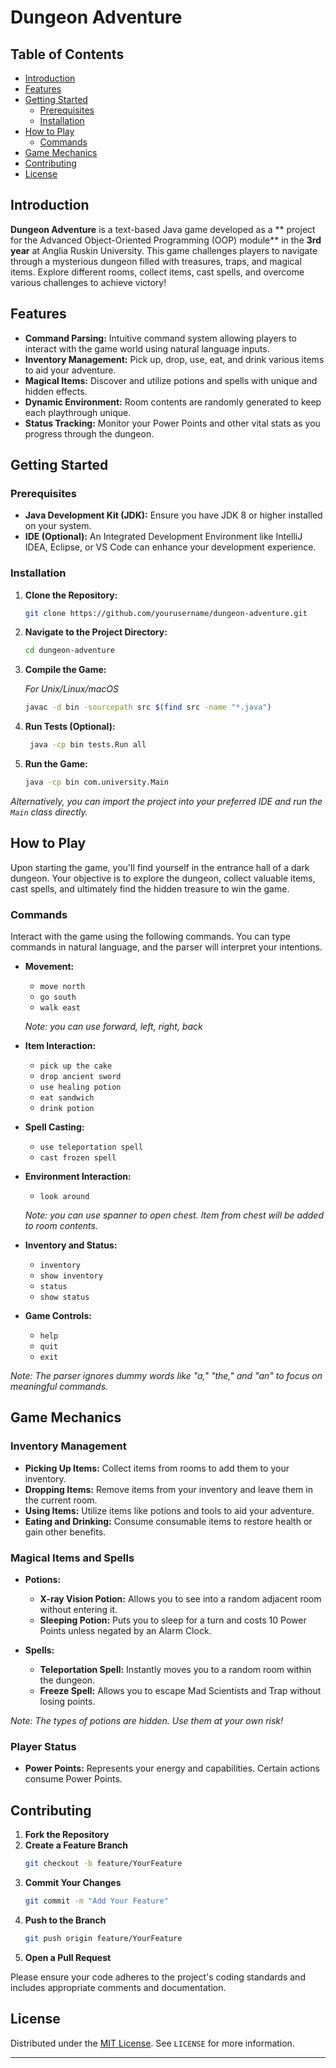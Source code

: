 
# **Dungeon Adventure**


## **Table of Contents**
- [Introduction](#introduction)
- [Features](#features)
- [Getting Started](#getting-started)
    - [Prerequisites](#prerequisites)
    - [Installation](#installation)
- [How to Play](#how-to-play)
    - [Commands](#commands)
- [Game Mechanics](#game-mechanics)
- [Contributing](#contributing)
- [License](#license)

## **Introduction**

**Dungeon Adventure** is a text-based Java game developed as a ** project for the Advanced Object-Oriented Programming (OOP) module** in the **3rd year** at Anglia Ruskin University. This game challenges players to navigate through a mysterious dungeon filled with treasures, traps, and magical items. Explore different rooms, collect items, cast spells, and overcome various challenges to achieve victory!

## **Features**

- **Command Parsing:** Intuitive command system allowing players to interact with the game world using natural language inputs.
- **Inventory Management:** Pick up, drop, use, eat, and drink various items to aid your adventure.
- **Magical Items:** Discover and utilize potions and spells with unique and hidden effects.
- **Dynamic Environment:** Room contents are randomly generated to keep each playthrough unique.
- **Status Tracking:** Monitor your Power Points and other vital stats as you progress through the dungeon.

## **Getting Started**

### **Prerequisites**

- **Java Development Kit (JDK):** Ensure you have JDK 8 or higher installed on your system.
- **IDE (Optional):** An Integrated Development Environment like IntelliJ IDEA, Eclipse, or VS Code can enhance your development experience.

### **Installation**

1. **Clone the Repository:**
   ```bash
   git clone https://github.com/yourusername/dungeon-adventure.git
   ```
2. **Navigate to the Project Directory:**
   ```bash
   cd dungeon-adventure
   ```
3. **Compile the Game:**

    *For Unix/Linux/macOS*
   ```bash
   javac -d bin -sourcepath src $(find src -name "*.java")
   ```
4. **Run Tests (Optional):**
   ```bash
    java -cp bin tests.Run all
   ```
5. **Run the Game:**
   ```bash
   java -cp bin com.university.Main
   ```

*Alternatively, you can import the project into your preferred IDE and run the `Main` class directly.*

## **How to Play**

Upon starting the game, you'll find yourself in the entrance hall of a dark dungeon. Your objective is to explore the dungeon, collect valuable items, cast spells, and ultimately find the hidden treasure to win the game.

### **Commands**

Interact with the game using the following commands. You can type commands in natural language, and the parser will interpret your intentions.

- **Movement:**
    - `move north`
    - `go south`
    - `walk east`

  *Note: you can use forward, left, right, back*

- **Item Interaction:**
    - `pick up the cake`
    - `drop ancient sword`
    - `use healing potion`
    - `eat sandwich`
    - `drink potion`

- **Spell Casting:**
    - `use teleportation spell`
    - `cast frozen spell`

- **Environment Interaction:**
    - `look around`

  *Note: you can use spanner to open chest. Item from chest will be added to room contents.*

- **Inventory and Status:**
    - `inventory`
    - `show inventory`
    - `status`
    - `show status`

- **Game Controls:**
    - `help`
    - `quit`
    - `exit`

*Note: The parser ignores dummy words like "a," "the," and "an" to focus on meaningful commands.*

## **Game Mechanics**

### **Inventory Management**

- **Picking Up Items:** Collect items from rooms to add them to your inventory.
- **Dropping Items:** Remove items from your inventory and leave them in the current room.
- **Using Items:** Utilize items like potions and tools to aid your adventure.
- **Eating and Drinking:** Consume consumable items to restore health or gain other benefits.

### **Magical Items and Spells**

- **Potions:**
    - **X-ray Vision Potion:** Allows you to see into a random adjacent room without entering it.
    - **Sleeping Potion:** Puts you to sleep for a turn and costs 10 Power Points unless negated by an Alarm Clock.

- **Spells:**
    - **Teleportation Spell:** Instantly moves you to a random room within the dungeon.
    - **Freeze Spell:** Allows you to escape Mad Scientists and Trap without losing points.

*Note: The types of potions are hidden. Use them at your own risk!*

### **Player Status**

- **Power Points:** Represents your energy and capabilities. Certain actions consume Power Points.

## **Contributing**

1. **Fork the Repository**
2. **Create a Feature Branch**
   ```bash
   git checkout -b feature/YourFeature
   ```
3. **Commit Your Changes**
   ```bash
   git commit -m "Add Your Feature"
   ```
4. **Push to the Branch**
   ```bash
   git push origin feature/YourFeature
   ```
5. **Open a Pull Request**

Please ensure your code adheres to the project's coding standards and includes appropriate comments and documentation.

## **License**

Distributed under the [MIT License](LICENSE). See `LICENSE` for more information.

---
